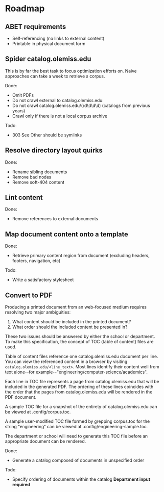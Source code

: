 # Roadmap

## ABET requirements

- Self-referencing (no links to external content)
- Printable in physical document form

## Spider catalog.olemiss.edu

This is by far the best task to focus optimization efforts on. Naive approaches can take a week to retrieve a corpus.

Done:
- Omit PDFs
- Do not crawl external to catalog.olemiss.edu
- Do not crawl catalog.olemiss.edu/(\d\d\d\d) (catalogs from previous years)
- Crawl only if there is not a local corpus archive

Todo:
- 303 See Other should be symlinks

## Resolve directory layout quirks

Done:
- Rename sibling documents
- Remove bad nodes
- Remove soft-404 content

## Lint content

Done:
- Remove references to external documents

## Map document content onto a template

Done:
- Retrieve primary content region from document (excluding headers, footers, navigation, etc)

Todo:
- Write a satisfactory stylesheet

## Convert to PDF

Producing a printed document from an web-focused medium requires resolving two major ambiguities:
1. What content should be included in the printed document?
1. What order should the included content be presented in?

These two issues should be answered by either the school or department. To make this specification, the concept of TOC (table of content) files are used.

Table of content files reference one catalog.olemiss.edu document per line. You can view the referenced content in a browser by visiting ```catalog.olemiss.edu/<line_text>```. Most lines identify their content well from text alone--for example--"engineering/computer-science/academics".

Each line in TOC file represents a page from catalog.olemiss.edu that will be included in the generated PDF. The ordering of these lines coincides with the order that the pages from catalog.olemiss.edu will be rendered in the PDF document.

A sample TOC file for a snapshot of the entirety of catalog.olemiss.edu can be viewed at .config/corpus.toc.

A sample user-modified TOC file formed by grepping corpus.toc for the string "engineering" can be viewed at .config/engineering-sample.toc.

The department or school will need to generate this TOC file before an appropriate document can be rendered.

Done:
- Generate a catalog composed of documents in unspecified order

Todo:
- Specify ordering of documents within the catalog **Department input required**

